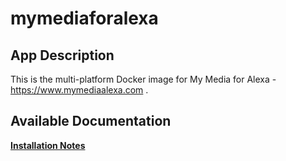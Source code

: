 # mymediaforalexa

## App Description

This is the multi-platform Docker image for My Media for Alexa - https://www.mymediaalexa.com .

## Available Documentation

[**Installation Notes**](charts/stable/mymediaforalexa/installation_notes)

